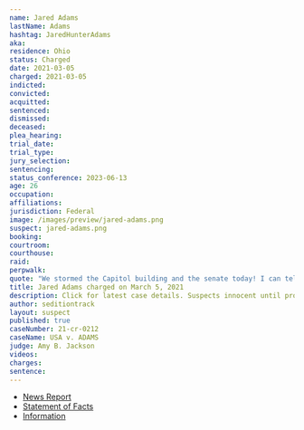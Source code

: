 ```yaml
---
name: Jared Adams
lastName: Adams
hashtag: JaredHunterAdams
aka:
residence: Ohio
status: Charged
date: 2021-03-05
charged: 2021-03-05
indicted:
convicted:
acquitted:
sentenced:
dismissed:
deceased:
plea_hearing:
trial_date:
trial_type:
jury_selection:
sentencing:
status_conference: 2023-06-13
age: 26
occupation:
affiliations:
jurisdiction: Federal
image: /images/preview/jared-adams.png
suspect: jared-adams.png
booking:
courtroom:
courthouse:
raid:
perpwalk:
quote: "We stormed the Capitol building and the senate today! I can tell my grandchildren I was there!"
title: Jared Adams charged on March 5, 2021
description: Click for latest case details. Suspects innocent until proven guilty.
author: seditiontrack
layout: suspect
published: true
caseNumber: 21-cr-0212
caseName: USA v. ADAMS
judge: Amy B. Jackson
videos:
charges:
sentence:
---
```

- [News Report](https://www.dispatch.com/story/news/politics/state/2021/03/09/plain-city-man-latest-ohioans-arrested-jan-6-capitol-riot/6923674002/)
- [Statement of Facts](https://www.justice.gov/usao-dc/case-multi-defendant/file/1378331/download)
- [Information](https://www.justice.gov/usao-dc/case-multi-defendant/file/1378326/download)
